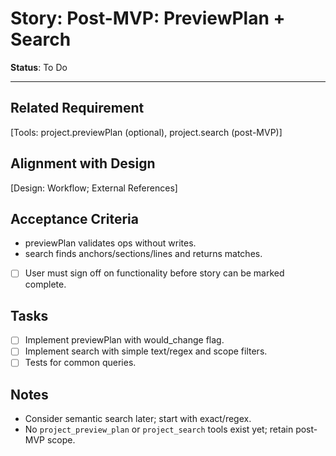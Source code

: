 # Story: Post-MVP: PreviewPlan + Search

**Status**: To Do

---

## Related Requirement

[Tools: project.previewPlan (optional), project.search (post-MVP)]

## Alignment with Design

[Design: Workflow; External References]

## Acceptance Criteria

- previewPlan validates ops without writes.
- search finds anchors/sections/lines and returns matches.
- [ ] User must sign off on functionality before story can be marked complete.

## Tasks

- [ ] Implement previewPlan with would_change flag.
- [ ] Implement search with simple text/regex and scope filters.
- [ ] Tests for common queries.

## Notes

- Consider semantic search later; start with exact/regex.
- No `project_preview_plan` or `project_search` tools exist yet; retain post-MVP scope.
